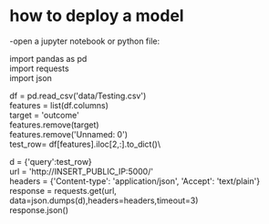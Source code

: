 # how to deploy a model
-open a jupyter notebook or python file: 

import pandas as pd \
import requests \
import json

df = pd.read_csv('data/Testing.csv')\
features = list(df.columns)\
target = 'outcome'\
features.remove(target)\
features.remove('Unnamed: 0')\
test_row= df[features].iloc[2,:].to_dict()\

d = {'query':test_row}\
url = 'http://INSERT_PUBLIC_IP:5000/' \
headers =  {'Content-type': 'application/json', 'Accept': 'text/plain'}\
response = requests.get(url, data=json.dumps(d),headers=headers,timeout=3)\
response.json()
